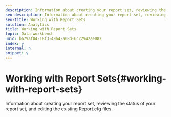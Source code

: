 ```yaml
---
description: Information about creating your report set, reviewing the status of your report set, and editing the existing Report.cfg files.
seo-description: Information about creating your report set, reviewing the status of your report set, and editing the existing Report.cfg files.
seo-title: Working with Report Sets
solution: Analytics
title: Working with Report Sets
topic: Data workbench
uuid: ba79af04-18f3-49b4-a08d-6c22942ae082
index: y
internal: n
snippet: y
---
```


# Working with Report Sets{#working-with-report-sets}

Information about creating your report set, reviewing the status of your report set, and editing the existing Report.cfg files.

